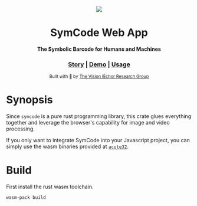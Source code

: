<div align="center">

  <img src="https://github.com/visioniechor/symcode/raw/master/docs/images/visioniechor-banner.png">
  <h1>SymCode Web App</h1>

  <p>
    <strong>The Symbolic Barcode for Humans and Machines</strong>
  </p>

  <h3>
    <a href="https://www.visioniechor.org/symcode-docs">Story</a>
    <span> | </span>
    <a href="https://symcode.visioniechor.org/">Demo</a>
    <span> | </span>
    <a href="https://github.com/visioniechor/acute32">Usage</a>
  </h3>
  <sub>Built with 🦀 by <a href="//www.visioniechor.org/">The Vision iEchor Research Group</a></sub>
</div>

# Synopsis

Since `symcode` is a pure rust programming library, this crate glues everything together and leverage 
the browser's capability for image and video processing.

If you only want to integrate SymCode into your Javascript project, you can simply use the wasm 
binaries provided at [`acute32`](https://github.com/visioniechor/acute32).

# Build

First install the rust wasm toolchain.

```sh
wasm-pack build
```
